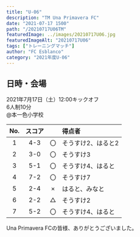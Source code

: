 ```yaml
---
title: "U-06"
description: "TM Una Primavera FC"
date: "2021-07-17 1500"
path: "/20210717U06TM"
featuredImage: ../images/20210717U06.jpg
featuredImageAlt: "20210717U06"
tags: ["トレーニングマッチ"]
author: "FC Esblanco"
category: "2021年度U-06"
---
```


## 日時・会場

2021年7月17日（土）12:00キックオフ<br>
6人制10分<br>
@本一色小学校

<script src="https://adm.shinobi.jp/s/f9835040bccb6582c56df68b8f5ecca7"></script>

| No.| スコア |   | 得点者  |
|:--:|:------:|:-:|:--------|
| 1  | 4-3 | 〇 |そうすけ2、はると2|
| 2  | 3-0 | 〇 |そうすけ3|
| 3  | 5-1 | 〇 |そうすけ4、はると|
| 4  | 7-2 | 〇 |そうすけ7|
| 5  | 2-4 | × |はると、みなと|
| 6  | 2-2 | △ |そうすけ2|
| 7  | 5-2 | 〇 |そうすけ4、はると|

Una Primavera FCの皆様、ありがとうございました。
